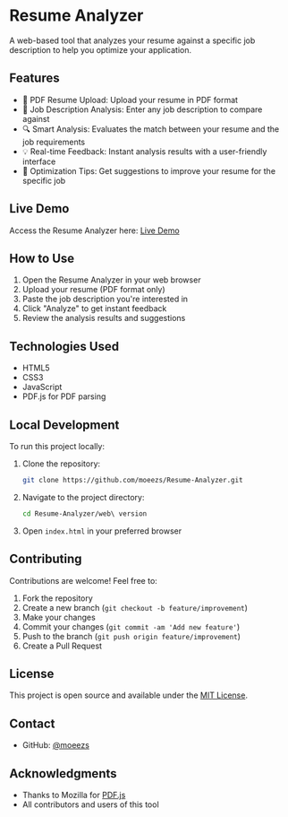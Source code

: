 # Resume Analyzer

A web-based tool that analyzes your resume against a specific job description to help you optimize your application.

## Features

- 📄 PDF Resume Upload: Upload your resume in PDF format
- 💼 Job Description Analysis: Enter any job description to compare against
- 🔍 Smart Analysis: Evaluates the match between your resume and the job requirements
- 💡 Real-time Feedback: Instant analysis results with a user-friendly interface
- 🎯 Optimization Tips: Get suggestions to improve your resume for the specific job

## Live Demo

Access the Resume Analyzer here: [Live Demo](https://moeezs.github.io/Resume-Analyzer/)

## How to Use

1. Open the Resume Analyzer in your web browser
2. Upload your resume (PDF format only)
3. Paste the job description you're interested in
4. Click "Analyze" to get instant feedback
5. Review the analysis results and suggestions

## Technologies Used

- HTML5
- CSS3
- JavaScript
- PDF.js for PDF parsing

## Local Development

To run this project locally:

1. Clone the repository:
   ```bash
   git clone https://github.com/moeezs/Resume-Analyzer.git
   ```
2. Navigate to the project directory:
   ```bash
   cd Resume-Analyzer/web\ version
   ```
3. Open `index.html` in your preferred browser

## Contributing

Contributions are welcome! Feel free to:

1. Fork the repository
2. Create a new branch (`git checkout -b feature/improvement`)
3. Make your changes
4. Commit your changes (`git commit -am 'Add new feature'`)
5. Push to the branch (`git push origin feature/improvement`)
6. Create a Pull Request

## License

This project is open source and available under the [MIT License](LICENSE).

## Contact

- GitHub: [@moeezs](https://github.com/moeezs)

## Acknowledgments

- Thanks to Mozilla for [PDF.js](https://mozilla.github.io/pdf.js/)
- All contributors and users of this tool
